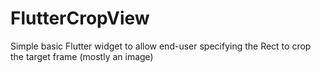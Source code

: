 # FlutterCropView
Simple basic Flutter widget to allow end-user specifying the Rect to crop the target frame (mostly an image)
